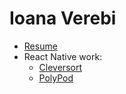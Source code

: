 # Ioana Verebi

* [Resume](http://ioanaverebi.github.io/resume/)
* React Native work:
  * [Cleversort](./cleversort/cleversort.md)
  * [PolyPod](./polypod/polypod.md)
